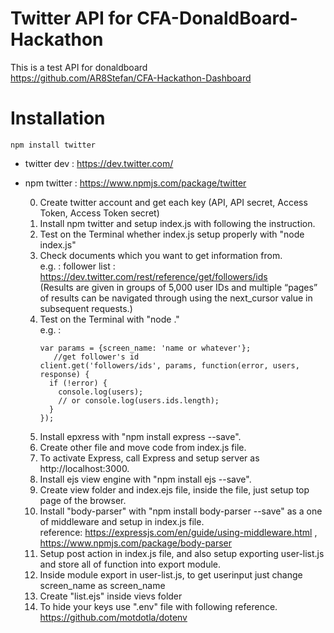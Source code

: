 # Twitter API for CFA-DonaldBoard-Hackathon  
  This is a test API for donaldboard  
  https://github.com/AR8Stefan/CFA-Hackathon-Dashboard  

# Installation  
````
npm install twitter  
````
* twitter dev : https://dev.twitter.com/  

* npm twitter :  https://www.npmjs.com/package/twitter  

  0. Create twitter account and get each key (API, API secret, Access Token, Access Token secret)  
  1. Install npm twitter and setup index.js with following the instruction.  
  2. Test on the Terminal whether index.js setup properly with "node index.js"  
  3. Check documents which you want to get information from.  
     e.g. : follower list :  https://dev.twitter.com/rest/reference/get/followers/ids  
            (Results are given in groups of 5,000 user IDs and multiple “pages” of results can be navigated through using the next_cursor value in subsequent requests.)  
  4. Test on the Terminal with "node ."  
     e.g. :  
     ````  
     var params = {screen_name: 'name or whatever'};
        //get follower's id
     client.get('followers/ids', params, function(error, users, response) {
       if (!error) {
         console.log(users);  
         // or console.log(users.ids.length);
       }
     });
     ````  
  5. Install epxress with "npm install express --save".  
  6. Create other file and move code from index.js file.  
  7. To activate Express, call Express and setup server as http://localhost:3000.  
  8. Install ejs view engine with "npm install ejs --save".  
  9. Create view folder and index.ejs file, inside the file, just setup top page of the browser.  
  10. Install "body-parser" with "npm install body-parser --save" as a one of middleware and setup in index.js file.  
       reference: https://expressjs.com/en/guide/using-middleware.html , https://www.npmjs.com/package/body-parser   
  11. Setup post action in index.js file, and also setup exporting user-list.js and store all of function into export module.    
  12. Inside module export in user-list.js, to get userinput just change screen_name as screen_name  
  13. Create "list.ejs" inside vievs folder
  6. To hide your keys use ".env" file with following reference.  
     https://github.com/motdotla/dotenv  

